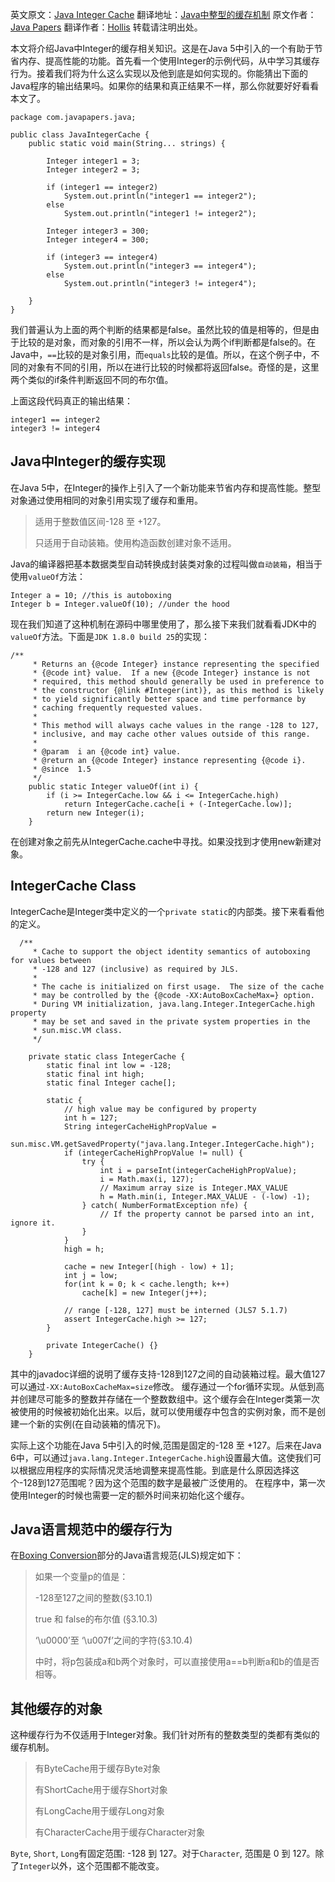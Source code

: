 英文原文：[Java Integer Cache][1] 翻译地址：[Java中整型的缓存机制][2] 原文作者：[Java Papers][3] 翻译作者：[Hollis][4] 转载请注明出处。

本文将介绍Java中Integer的缓存相关知识。这是在Java 5中引入的一个有助于节省内存、提高性能的功能。首先看一个使用Integer的示例代码，从中学习其缓存行为。接着我们将为什么这么实现以及他到底是如何实现的。你能猜出下面的Java程序的输出结果吗。如果你的结果和真正结果不一样，那么你就要好好看看本文了。

    package com.javapapers.java;
    
    public class JavaIntegerCache {
        public static void main(String... strings) {
    
            Integer integer1 = 3;
            Integer integer2 = 3;
    
            if (integer1 == integer2)
                System.out.println("integer1 == integer2");
            else
                System.out.println("integer1 != integer2");
    
            Integer integer3 = 300;
            Integer integer4 = 300;
    
            if (integer3 == integer4)
                System.out.println("integer3 == integer4");
            else
                System.out.println("integer3 != integer4");
    
        }
    }
    

我们普遍认为上面的两个判断的结果都是false。虽然比较的值是相等的，但是由于比较的是对象，而对象的引用不一样，所以会认为两个if判断都是false的。在Java中，`==`比较的是对象引用，而`equals`比较的是值。所以，在这个例子中，不同的对象有不同的引用，所以在进行比较的时候都将返回false。奇怪的是，这里两个类似的if条件判断返回不同的布尔值。

上面这段代码真正的输出结果：

    integer1 == integer2
    integer3 != integer4
    

## Java中Integer的缓存实现

在Java 5中，在Integer的操作上引入了一个新功能来节省内存和提高性能。整型对象通过使用相同的对象引用实现了缓存和重用。

> 适用于整数值区间-128 至 +127。
> 
> 只适用于自动装箱。使用构造函数创建对象不适用。

Java的编译器把基本数据类型自动转换成封装类对象的过程叫做`自动装箱`，相当于使用`valueOf`方法：

    Integer a = 10; //this is autoboxing
    Integer b = Integer.valueOf(10); //under the hood
    

现在我们知道了这种机制在源码中哪里使用了，那么接下来我们就看看JDK中的`valueOf`方法。下面是`JDK 1.8.0 build 25`的实现：

    /**
         * Returns an {@code Integer} instance representing the specified
         * {@code int} value.  If a new {@code Integer} instance is not
         * required, this method should generally be used in preference to
         * the constructor {@link #Integer(int)}, as this method is likely
         * to yield significantly better space and time performance by
         * caching frequently requested values.
         *
         * This method will always cache values in the range -128 to 127,
         * inclusive, and may cache other values outside of this range.
         *
         * @param  i an {@code int} value.
         * @return an {@code Integer} instance representing {@code i}.
         * @since  1.5
         */
        public static Integer valueOf(int i) {
            if (i >= IntegerCache.low && i <= IntegerCache.high)
                return IntegerCache.cache[i + (-IntegerCache.low)];
            return new Integer(i);
        }
    

在创建对象之前先从IntegerCache.cache中寻找。如果没找到才使用new新建对象。

## IntegerCache Class

IntegerCache是Integer类中定义的一个`private static`的内部类。接下来看看他的定义。

      /**
         * Cache to support the object identity semantics of autoboxing for values between
         * -128 and 127 (inclusive) as required by JLS.
         *
         * The cache is initialized on first usage.  The size of the cache
         * may be controlled by the {@code -XX:AutoBoxCacheMax=} option.
         * During VM initialization, java.lang.Integer.IntegerCache.high property
         * may be set and saved in the private system properties in the
         * sun.misc.VM class.
         */
    
        private static class IntegerCache {
            static final int low = -128;
            static final int high;
            static final Integer cache[];
    
            static {
                // high value may be configured by property
                int h = 127;
                String integerCacheHighPropValue =
                    sun.misc.VM.getSavedProperty("java.lang.Integer.IntegerCache.high");
                if (integerCacheHighPropValue != null) {
                    try {
                        int i = parseInt(integerCacheHighPropValue);
                        i = Math.max(i, 127);
                        // Maximum array size is Integer.MAX_VALUE
                        h = Math.min(i, Integer.MAX_VALUE - (-low) -1);
                    } catch( NumberFormatException nfe) {
                        // If the property cannot be parsed into an int, ignore it.
                    }
                }
                high = h;
    
                cache = new Integer[(high - low) + 1];
                int j = low;
                for(int k = 0; k < cache.length; k++)
                    cache[k] = new Integer(j++);
    
                // range [-128, 127] must be interned (JLS7 5.1.7)
                assert IntegerCache.high >= 127;
            }
    
            private IntegerCache() {}
        }
    

其中的javadoc详细的说明了缓存支持-128到127之间的自动装箱过程。最大值127可以通过`-XX:AutoBoxCacheMax=size`修改。 缓存通过一个for循环实现。从低到高并创建尽可能多的整数并存储在一个整数数组中。这个缓存会在Integer类第一次被使用的时候被初始化出来。以后，就可以使用缓存中包含的实例对象，而不是创建一个新的实例(在自动装箱的情况下)。

实际上这个功能在Java 5中引入的时候,范围是固定的-128 至 +127。后来在Java 6中，可以通过`java.lang.Integer.IntegerCache.high`设置最大值。这使我们可以根据应用程序的实际情况灵活地调整来提高性能。到底是什么原因选择这个-128到127范围呢？因为这个范围的数字是最被广泛使用的。 在程序中，第一次使用Integer的时候也需要一定的额外时间来初始化这个缓存。

## Java语言规范中的缓存行为

在[Boxing Conversion][5]部分的Java语言规范(JLS)规定如下：

> 如果一个变量p的值是：
> 
> -128至127之间的整数(§3.10.1)
> 
> true 和 false的布尔值 (§3.10.3)
> 
> ‘\u0000’至 ‘\u007f’之间的字符(§3.10.4)
> 
> 中时，将p包装成a和b两个对象时，可以直接使用a==b判断a和b的值是否相等。

## 其他缓存的对象

这种缓存行为不仅适用于Integer对象。我们针对所有的整数类型的类都有类似的缓存机制。

> 有ByteCache用于缓存Byte对象
> 
> 有ShortCache用于缓存Short对象
> 
> 有LongCache用于缓存Long对象
> 
> 有CharacterCache用于缓存Character对象

`Byte`, `Short`, `Long`有固定范围: -128 到 127。对于`Character`, 范围是 0 到 127。除了`Integer`以外，这个范围都不能改变。

 [1]: http://javapapers.com/java/java-integer-cache/
 [2]: http://www.hollischuang.com/?p=1174
 [3]: http://javapapers.com/
 [4]: http://www.hollischuang.com
 [5]: http://docs.oracle.com/javase/specs/jls/se8/html/jls-5.html#jls-5.1.7
